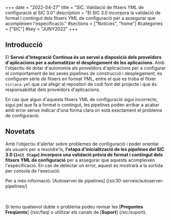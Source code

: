 +++
date        = "2022-04-27"
title       = "SIC. Validació de fitxers YML de configuració al SIC 3.0"
description = "El SIC 3.0 incorpora la validació de format i contingut dels fitxers YML de configuració per a assegurar que acompleixen l'especificació."
#sections    = ["Notícies", "home"]
#categories  = ["SIC"]
#key         = "JUNY2022"
+++

## Introducció

El **Servei d'Integració Contínua és un servei a disposició dels proveïdors d'aplicacions per a automatitzar el desplegament
de les aplicacions**. Amb l'objectiu de dotar d'autonomia als proveïdors d'aplicacions per a configurar el comportament de
les seves pipelines de construcció i desplegament, es configuren sèrie de fitxers en format YML, entre el que es troba el fitxer
`sic\aca.yml` que cal afegir al repositori de codi font del projecte i que és responsabilitat dels proveïdors d'aplicacions.

En cas que algun d'aquests fitxers YML de configuració sigui incorrecte, sigui pel que fa a format o contingut, les
pipelines poden arribar a acabar amb error sense indicar d'una forma clara on està exactament el problema de configuració.

## Novetats

Amb l'objectiu d'alertar sobre problemes de configuració i poder orientar als usuaris per a resoldre'ls, **l'etapa d'inicialització
de les pipelines del SIC 3.0 (`Init Stage`) incorpora una validació prèvia de format i contingut dels fitxers YML de configuració**
per a assegurar que aquests acompleixen l'especificació. En cas de detectar un error, aquest es mostrarà a la sortida per
consola de l'execució.

Per a més informació: [Autoservei de pipelines] (/sic30-serveis/autoservei-pipelines/)

<br/><br/>
Si teniu qualsevol dubte o problema podeu revisar les [**Preguntes Freqüents**] (/sic/faq) o utilitzar els canals de [**Suport**] (/sic/suport).